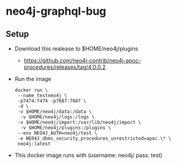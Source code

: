 # neo4j-graphql-bug

## Setup

- Download this realease to \$HOME/neo4j/plugins

  - <https://github.com/neo4j-contrib/neo4j-apoc-procedures/releases/tag/4.0.0.2>

- Run the image

  ```shell
  docker run \
   --name testneo4j \
   -p7474:7474 -p7687:7687 \
   -d \
   -v $HOME/neo4j/data:/data \
    -v $HOME/neo4j/logs:/logs \
   -v $HOME/neo4j/import:/var/lib/neo4j/import \
    -v $HOME/neo4j/plugins:/plugins \
   --env NEO4J_AUTH=neo4j/test \
   -e NEO4J_dbms_security_procedures_unrestricted=apoc.\* \
   neo4j:latest
  ```

- This docker image runs with (username: neo4j/ pass: test)
